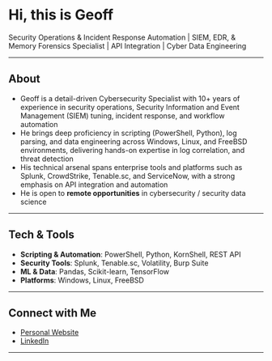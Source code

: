 # Hi, this is Geoff

Security Operations & Incident Response Automation | SIEM, EDR, & Memory Forensics Specialist | API Integration | Cyber Data Engineering

---

## About 
- Geoff is a detail-driven Cybersecurity Specialist with 10+ years of experience in security operations, Security Information and Event Management (SIEM) tuning, incident response, and workflow automation
- He brings deep proficiency in scripting (PowerShell, Python), log parsing, and data engineering across Windows, Linux, and FreeBSD environments, delivering hands-on expertise in log correlation, and threat detection
- His technical arsenal spans enterprise tools and platforms such as Splunk, CrowdStrike, Tenable.sc, and ServiceNow, with a strong emphasis on API integration and automation  
- He is open to **remote opportunities** in cybersecurity / security data science  

---

## Tech & Tools
- **Scripting & Automation**: PowerShell, Python, KornShell, REST API
- **Security Tools**: Splunk, Tenable.sc, Volatility, Burp Suite
- **ML & Data**: Pandas, Scikit-learn, TensorFlow 
- **Platforms**: Windows, Linux, FreeBSD

---


## Connect with Me
- [Personal Website](https://www.eddietorial.net/)  
- [LinkedIn](https://www.linkedin.com/in/geoffrey-moraes/)  

---

